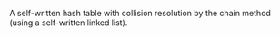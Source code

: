 A self-written hash table with collision resolution by the chain method (using a self-written linked list).
